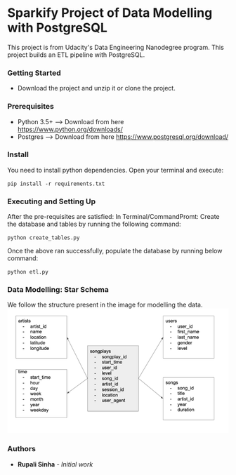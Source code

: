 # Sparkify Project of Data Modelling with PostgreSQL
This project is from Udacity's Data Engineering Nanodegree program. This project builds an ETL pipeline with PostgreSQL.

### Getting Started
- Download the project and unzip it or clone the project.


### Prerequisites
- Python 3.5+ --> Download from here https://www.python.org/downloads/
- Postgres --> Download from here https://www.postgresql.org/download/

### Install
You need to install python dependencies. Open your terminal and execute:

```
pip install -r requirements.txt
```

### Executing and Setting Up
After the pre-requisites are satisfied:
In Terminal/CommandPromt:
Create the database and tables by running the following command:
```
python create_tables.py
```
Once the above ran successfully, populate the database by running below command:
```
python etl.py
```

### Data Modelling: Star Schema
We follow the structure present in the image for modelling the data.
![star](img/star.png)

### Authors
* **Rupali Sinha** - *Initial work*

